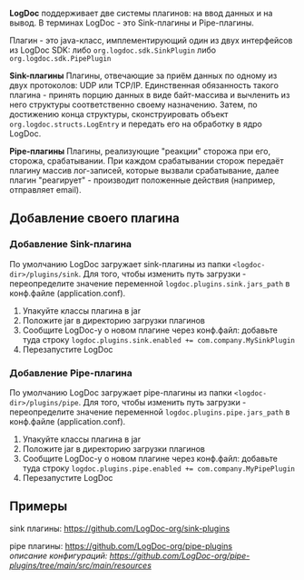 **LogDoc** поддерживает две системы плагинов: на ввод данных и на вывод. В терминах LogDoc - это Sink-плагины и Pipe-плагины.

Плагин - это java-класс, имплементирующий один из двух интерфейсов из LogDoc SDK: либо `org.logdoc.sdk.SinkPlugin` либо `org.logdoc.sdk.PipePlugin`

**Sink-плагины**
Плагины, отвечающие за приём данных по одному из двух протоколов: UDP или TCP/IP. Единственная обязанность такого плагина - принять
порцию данных в виде байт-массива и вычленить из него структуры соответственно своему назначению. Затем, по достижению конца структуры, сконструировать объект
`org.logdoc.structs.LogEntry` и передать его на обработку в ядро LogDoc.

**Pipe-плагины**
Плагины, реализующие "реакции" сторожа при его, сторожа, срабатывании. При каждом срабатывании сторож передаёт плагину массив лог-записей, которые вызвали срабатывание, далее
плагин "реагирует" - производит положенные действия (например, отправляет email).

## Добавление своего плагина
### Добавление Sink-плагина
По умолчанию LogDoc загружает sink-плагины из папки `<logdoc-dir>/plugins/sink`. 
Для того, чтобы изменить путь загрузки - переопределите значение переменной `logdoc.plugins.sink.jars_path` в конф.файле (application.conf).

1. Упакуйте классы плагина в jar
2. Положите jar в директорию загрузки плагинов
3. Сообщите LogDoc-у о новом плагине через конф.файл: добавьте туда строку `logdoc.plugins.sink.enabled += com.company.MySinkPlugin`
4. Перезапустите LogDoc

### Добавление Pipe-плагина
По умолчанию LogDoc загружает pipe-плагины из папки `<logdoc-dir>/plugins/pipe`. Для того, чтобы изменить путь загрузки - переопределите значение переменной `logdoc.plugins.pipe.jars_path` в конф.файле (application.conf).

1. Упакуйте классы плагина в jar
2. Положите jar в директорию загрузки плагинов
3. Сообщите LogDoc-у о новом плагине через конф.файл: добавьте туда строку `logdoc.plugins.pipe.enabled += com.company.MyPipePlugin`
4. Перезапустите LogDoc

## Примеры
sink плагины: https://github.com/LogDoc-org/sink-plugins  

pipe плагины: https://github.com/LogDoc-org/pipe-plugins  
*описание конфигураций: https://github.com/LogDoc-org/pipe-plugins/tree/main/src/main/resources*
